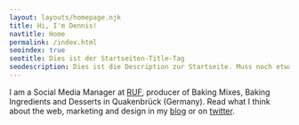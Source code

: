```yaml
--- 
layout: layouts/homepage.njk
title: Hi, I'm Dennis!
navtitle: Home
permalink: /index.html
seoindex: true
seotitle: Dies ist der Startseiten-Title-Tag
seodescription: Dies ist die Description zur Startseite. Muss noch etwas länger.
--- 
```

I am a Social Media Manager at [RUF](https://www.ruf.eu/), producer of Baking Mixes, Baking Ingredients and Desserts in Quakenbrück (Germany).
Read what I think about the web, marketing and design in my [blog](/articles/) or on [twitter](https://twitter.com/DennisView).